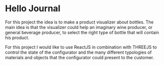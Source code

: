 # Hello Journal
For this project the idea is to make a product visualizer about bottles.
The main idea is that the visualizer could help an imaginary wine producer, or general beverage producer, to select the right
type of bottle that will contain his product.

For this project I would like to use ReactJS in combination with THREEJS to control the state of the configurator and the many different typologies of materials and objects that the configurator could present to the customer.